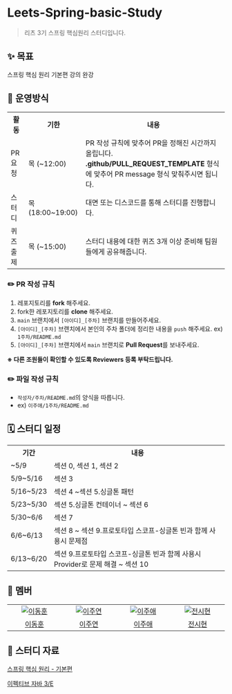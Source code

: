 # Leets-Spring-basic-Study
> 리츠 3기 스프링 핵심원리 스터디입니다.

## ✨ 목표
스프링 핵심 원리 기본편 강의 완강

## 📍 운영방식
<table>
    <tr>
        <th>활동</th>
        <th>기한</th>
        <th>내용</th>
    </tr>
    <tr>
        <td>PR 요청</td>
        <td>목 (~12:00)</td>
        <td>
            PR 작성 규칙에 맞추어 PR을 정해진 시간까지 올립니다.</br>
            <b>.github/PULL_REQUEST_TEMPLATE</b> 형식에 맞추어 PR message 형식 맞춰주시면 됩니다.
        </td>
    </tr>
    <tr>
        <td>스터디</td>
        <td>목 (18:00~19:00)</td>
        <td>
            대면 또는 디스코드를 통해 스터디를 진행합니다.
        </td>
    </tr>
    <tr>
        <td>퀴즈 출제</td>
        <td>목 (~15:00)</td>
        <td>
            스터디 내용에 대한 퀴즈 3개 이상 준비해 팀원들에게 공유해줍니다.
        </td>
    </tr>
</table>

### ✏️ PR 작성 규칙

1. 레포지토리를 **fork** 해주세요.
2. fork한 레포지토리를 **clone** 해주세요.
3. `main` 브랜치에서 `[아이디]_[주차]` 브랜치를 만들어주세요.
4. `[아이디]_[주차]` 브랜치에서 본인의 주차 폴더에 정리한 내용을 `push` 해주세요. ex) `1주차/README.md`
5. `[아이디]_[주차]` 브랜치에서 `main` 브랜치로 **Pull Request**를 보내주세요.

**※ 다른 조원들이 확인할 수 있도록 Reviewers 등록 부탁드립니다.**

### ✏️ 파일 작성 규칙

- `작성자/주차/README.md`의 양식을 따릅니다.
- ex) `이주애/1주차/README.md`

## 🗓️ 스터디 일정
<table>
    <tr>
        <th>기간</th>
        <th>내용</th>
    </tr>
    <tr>
        <td>~5/9</td>
        <td>
            섹션 0, 섹션 1, 섹션 2
        </td>
    </tr>
    <tr>
        <td>5/9~5/16</td>
        <td>
            섹션 3
        </td>
    </tr>
    <tr>
        <td>5/16~5/23</td>
        <td>
            섹션 4 ~섹션 5.싱글톤 패턴
        </td>
    </tr>
    <tr>
        <td>5/23~5/30</td>
        <td>
            섹션 5.싱글톤 컨테이너 ~ 섹션 6
        </td>
    </tr>
    <tr>
        <td>5/30~6/6</td>
        <td>
            섹션 7
        </td>
    </tr>
    <tr>
        <td>6/6~6/13</td>
        <td>
            섹션 8 ~ 섹션 9.프로토타입 스코프-싱글톤 빈과 함께 사용시 문제점
        </td>
    </tr>
    <tr>
        <td>6/13~6/20</td>
        <td>
            섹션 9.프로토타입 스코프-싱글톤 빈과 함께 사용시 Provider로 문제 해결 ~ 섹션 10
        </td>
    </tr>
</table>

## 📍 멤버
<table>
  <tr>
    <td align="center" width="200px">
      <a href="https://github.com/hoonyworld" target="_blank">
        <img src="https://avatars.githubusercontent.com/u/125895298?v=4" alt="이동훈" />
      </a>
    </td>
    <td align="center" width="200px">
      <a href="https://github.com/zzu-yaaa" target="_blank">
        <img src="https://avatars.githubusercontent.com/u/110540359?v=4" alt="이주연" />
      </a>
    </td>
    <td align="center" width="200px">
      <a href="https://github.com/leejuae" target="_blank">
        <img src="https://avatars.githubusercontent.com/u/51390115?v=4" alt="이주애" />
      </a>
    </td>
    <td align="center" width="200px">
      <a href="https://github.com/jj0526" target="_blank">
        <img src="https://avatars.githubusercontent.com/u/77379157?v=4" alt="전시현" />
      </a>
    </td>
  </tr>
  <tr>
    <td align="center">
      <a href="https://github.com/hoonyworld" target="_blank">
        이동훈
      </a>
    </td>
    <td align="center">
      <a href="https://github.com/zzu-yaaa" target="_blank">
        이주연
      </a>
    </td>
    <td align="center">
      <a href="https://github.com/leejuae" target="_blank">
        이주애
      </a>
    </td>
    <td align="center">
      <a href="https://github.com/jj0526" target="_blank">
        전시현
      </a>
    </td>
  </tr>
<table>

## 📍 스터디 자료
[스프링 핵심 원리 - 기본편](https://www.inflearn.com/course/스프링-핵심-원리-기본편/dashboard)

[이펙티브 자바 3/E](https://www.yes24.com/Product/Goods/65551284)
